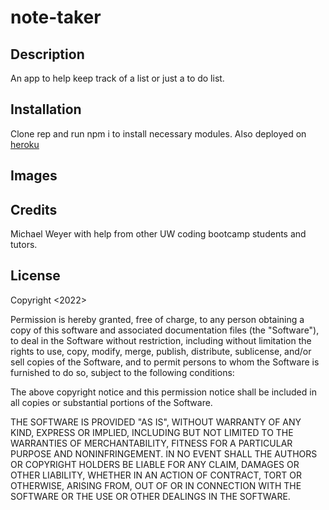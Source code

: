 # note-taker

## Description
An app to help keep track of a list or just a to do list.

## Installation
Clone rep and run npm i to install necessary modules.  Also deployed on [heroku]( https://young-lowlands-39154.herokuapp.com/)



## Images


## Credits
Michael Weyer with help from other UW coding bootcamp students and tutors.

## License
Copyright <2022> <Michael Weyer>

Permission is hereby granted, free of charge, to any person obtaining a copy of this software and associated documentation files (the "Software"), to deal in the Software without restriction, including without limitation the rights to use, copy, modify, merge, publish, distribute, sublicense, and/or sell copies of the Software, and to permit persons to whom the Software is furnished to do so, subject to the following conditions:

The above copyright notice and this permission notice shall be included in all copies or substantial portions of the Software.

THE SOFTWARE IS PROVIDED "AS IS", WITHOUT WARRANTY OF ANY KIND, EXPRESS OR IMPLIED, INCLUDING BUT NOT LIMITED TO THE WARRANTIES OF MERCHANTABILITY, FITNESS FOR A PARTICULAR PURPOSE AND NONINFRINGEMENT. IN NO EVENT SHALL THE AUTHORS OR COPYRIGHT HOLDERS BE LIABLE FOR ANY CLAIM, DAMAGES OR OTHER LIABILITY, WHETHER IN AN ACTION OF CONTRACT, TORT OR OTHERWISE, ARISING FROM, OUT OF OR IN CONNECTION WITH THE SOFTWARE OR THE USE OR OTHER DEALINGS IN THE SOFTWARE.


